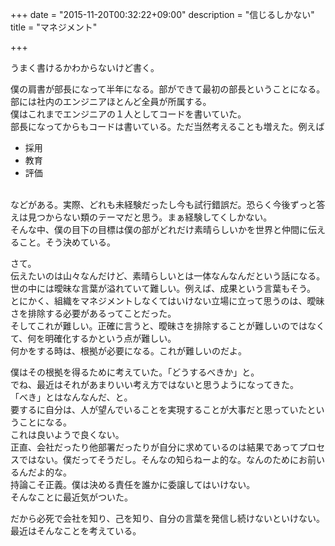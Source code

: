 +++
date = "2015-11-20T00:32:22+09:00"
description = "信じるしかない"
title = "マネジメント"

+++

うまく書けるかわからないけど書く。  

僕の肩書が部長になって半年になる。部ができて最初の部長ということになる。  
部には社内のエンジニアほとんど全員が所属する。  
僕はこれまでエンジニアの１人としてコードを書いていた。  
部長になってからもコードは書いている。ただ当然考えることも増えた。例えば  

* 採用
* 教育
* 評価<br/><br/>

などがある。実際、どれも未経験だったし今も試行錯誤だ。恐らく今後ずっと答えは見つからない類のテーマだと思う。まぁ経験してくしかない。  
そんな中、僕の目下の目標は僕の部がどれだけ素晴らしいかを世界と仲間に伝えること。そう決めている。

さて。  
伝えたいのは山々なんだけど、素晴らしいとは一体なんなんだという話になる。  
世の中には曖昧な言葉が溢れていて難しい。例えば、成果という言葉もそう。  
とにかく、組織をマネジメントしなくてはいけない立場に立って思うのは、曖昧さを排除する必要があるってことだった。  
そしてこれが難しい。正確に言うと、曖昧さを排除することが難しいのではなくて、何を明確化するかという点が難しい。  
何かをする時は、根拠が必要になる。これが難しいのだよ。  

僕はその根拠を得るために考えていた。「どうするべきか」と。  
でね、最近はそれがあまりいい考え方ではないと思うようになってきた。  
「べき」とはなんなんだ、と。  
要するに自分は、人が望んでいることを実現することが大事だと思っていたということになる。  
これは良いようで良くない。  
正直、会社だったり他部署だったりが自分に求めているのは結果であってプロセスではない。僕だってそうだし。そんなの知らねーよ的な。なんのためにお前いるんだよ的な。  
持論こそ正義。僕は決める責任を誰かに委譲してはいけない。  
そんなことに最近気がついた。  

だから必死で会社を知り、己を知り、自分の言葉を発信し続けないといけない。  
最近はそんなことを考えている。
